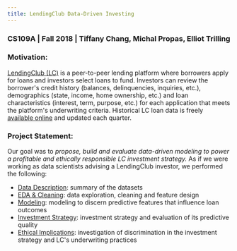 ```yaml
---
title: LendingClub Data-Driven Investing
---
```


### CS109A | Fall 2018 | Tiffany Chang, Michal Propas, Elliot Trilling


### Motivation:

[LendingClub (LC)](https://www.lendingclub.com "LC Homepage") is a peer-to-peer lending platform where borrowers apply for loans and investors select loans to fund. Investors can review the borrower's credit history (balances, delinquencies, inquiries, etc.), demographics (state, income, home ownership, etc.) and loan characteristics (interest, term, purpose, etc.) for each application that meets the platform's underwriting criteria. Historical LC loan data is freely [available online](https://www.lendingclub.com/info/download-data.action "LC Data Download") and updated each quarter.


### Project Statement:

Our goal was to *propose, build and evaluate data-driven modeling to power a profitable and ethically responsible LC investment strategy.* As if we were working as data scientists advising a LendingClub investor, we performed the following:
- [Data Description](https://cs109group67.github.io/lendingclub/DataDescription.html): summary of the datasets
- [EDA & Cleaning](https://cs109group67.github.io/lendingclub/EDA.html): data exploration, cleaning and feature design
- [Modeling](https://cs109group67.github.io/lendingclub/Models.html): modeling to discern predictive features that influence loan outcomes
- [Investment Strategy](https://cs109group67.github.io/lendingclub/): investment strategy and evaluation of its predictive quality
- [Ethical Implications](https://cs109group67.github.io/lendingclub/EthicalImplications.html): investigation of discrimination in the investment strategy and LC's underwriting practices
